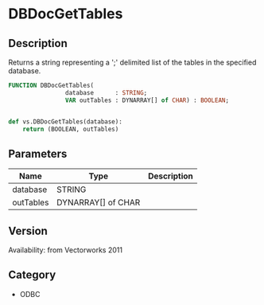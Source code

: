 # DBDocGetTables

## Description
Returns a string representing a ';' delimited list of the tables in the specified database.

```pascal
FUNCTION DBDocGetTables(
				database      : STRING;
				VAR outTables : DYNARRAY[] of CHAR) : BOOLEAN;
```

```python

def vs.DBDocGetTables(database):
    return (BOOLEAN, outTables)
```

## Parameters
|Name|Type|Description|
|---|---|---|
|database|STRING||
|outTables|DYNARRAY[] of CHAR||

## Version
Availability: from Vectorworks 2011
## Category
* ODBC

